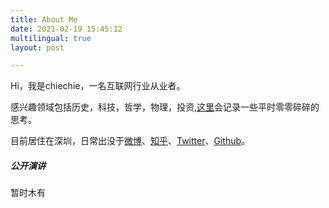 ```yaml
---
title: About Me
date: 2021-02-19 15:45:12
multilingual: true
layout: post

---
```


Hi，我是chiechie，一名互联网行业从业者。

感兴趣领域包括历史，科技，哲学，物理，投资,[这里](https://chiechie.github.io)会记录一些平时零零碎碎的思考。

目前居住在深圳，日常出没于[微博](https://weibo.com/chiechie/home?wvr=5)、[知乎](https://www.zhihu.com/people/chiechie8)、[Twitter](https://twitter.com/stellazhao9)、[Github](https://github.com/chiechie)。


##### 公开演讲
暂时木有
